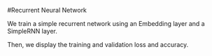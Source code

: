 #Recurrent Neural Network


We train a simple recurrent network using an Embedding layer and a SimpleRNN layer.

Then, we display the training and validation loss and accuracy.
